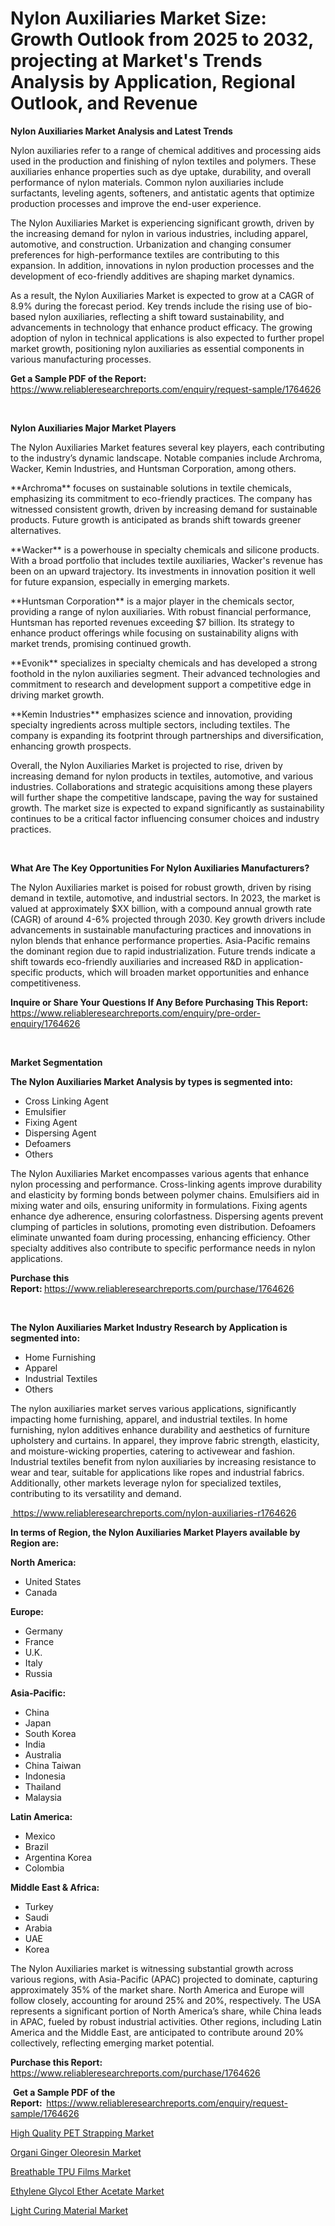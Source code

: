 <p><h1>Nylon Auxiliaries Market Size: Growth Outlook from 2025 to 2032, projecting at Market's Trends Analysis by Application, Regional Outlook, and Revenue</h1></p><p><strong>Nylon Auxiliaries Market Analysis and Latest Trends</strong></p>
<p><p>Nylon auxiliaries refer to a range of chemical additives and processing aids used in the production and finishing of nylon textiles and polymers. These auxiliaries enhance properties such as dye uptake, durability, and overall performance of nylon materials. Common nylon auxiliaries include surfactants, leveling agents, softeners, and antistatic agents that optimize production processes and improve the end-user experience.</p><p>The Nylon Auxiliaries Market is experiencing significant growth, driven by the increasing demand for nylon in various industries, including apparel, automotive, and construction. Urbanization and changing consumer preferences for high-performance textiles are contributing to this expansion. In addition, innovations in nylon production processes and the development of eco-friendly additives are shaping market dynamics.</p><p>As a result, the Nylon Auxiliaries Market is expected to grow at a CAGR of 8.9% during the forecast period. Key trends include the rising use of bio-based nylon auxiliaries, reflecting a shift toward sustainability, and advancements in technology that enhance product efficacy. The growing adoption of nylon in technical applications is also expected to further propel market growth, positioning nylon auxiliaries as essential components in various manufacturing processes.</p></p>
<p><strong>Get a Sample PDF of the Report:&nbsp;</strong> <a href="https://www.reliableresearchreports.com/enquiry/request-sample/1764626?utm_campaign=28&utm_medium=2&utm_source=Github&utm_content=ia&utm_term=02022025&utm_id=nylon-auxiliaries">https://www.reliableresearchreports.com/enquiry/request-sample/1764626</a></p>
<p>&nbsp;</p>
<p><strong>Nylon Auxiliaries Major Market Players</strong></p>
<p><p>The Nylon Auxiliaries Market features several key players, each contributing to the industry’s dynamic landscape. Notable companies include Archroma, Wacker, Kemin Industries, and Huntsman Corporation, among others.</p><p>**Archroma** focuses on sustainable solutions in textile chemicals, emphasizing its commitment to eco-friendly practices. The company has witnessed consistent growth, driven by increasing demand for sustainable products. Future growth is anticipated as brands shift towards greener alternatives.</p><p>**Wacker** is a powerhouse in specialty chemicals and silicone products. With a broad portfolio that includes textile auxiliaries, Wacker's revenue has been on an upward trajectory. Its investments in innovation position it well for future expansion, especially in emerging markets.</p><p>**Huntsman Corporation** is a major player in the chemicals sector, providing a range of nylon auxiliaries. With robust financial performance, Huntsman has reported revenues exceeding $7 billion. Its strategy to enhance product offerings while focusing on sustainability aligns with market trends, promising continued growth.</p><p>**Evonik** specializes in specialty chemicals and has developed a strong foothold in the nylon auxiliaries segment. Their advanced technologies and commitment to research and development support a competitive edge in driving market growth.</p><p>**Kemin Industries** emphasizes science and innovation, providing specialty ingredients across multiple sectors, including textiles. The company is expanding its footprint through partnerships and diversification, enhancing growth prospects.</p><p>Overall, the Nylon Auxiliaries Market is projected to rise, driven by increasing demand for nylon products in textiles, automotive, and various industries. Collaborations and strategic acquisitions among these players will further shape the competitive landscape, paving the way for sustained growth. The market size is expected to expand significantly as sustainability continues to be a critical factor influencing consumer choices and industry practices.</p></p>
<p>&nbsp;</p>
<p><strong>What Are The Key Opportunities For Nylon Auxiliaries Manufacturers?</strong></p>
<p><p>The Nylon Auxiliaries market is poised for robust growth, driven by rising demand in textile, automotive, and industrial sectors. In 2023, the market is valued at approximately $XX billion, with a compound annual growth rate (CAGR) of around 4-6% projected through 2030. Key growth drivers include advancements in sustainable manufacturing practices and innovations in nylon blends that enhance performance properties. Asia-Pacific remains the dominant region due to rapid industrialization. Future trends indicate a shift towards eco-friendly auxiliaries and increased R&D in application-specific products, which will broaden market opportunities and enhance competitiveness.</p></p>
<p><strong>Inquire or Share Your Questions If Any Before Purchasing This Report:</strong> <a href="https://www.reliableresearchreports.com/enquiry/pre-order-enquiry/1764626?utm_campaign=28&utm_medium=2&utm_source=Github&utm_content=ia&utm_term=02022025&utm_id=nylon-auxiliaries">https://www.reliableresearchreports.com/enquiry/pre-order-enquiry/1764626</a></p>
<p>&nbsp;</p>
<p><strong>Market Segmentation</strong></p>
<p><strong>The Nylon Auxiliaries Market Analysis by types is segmented into:</strong></p>
<p><ul><li>Cross Linking Agent</li><li>Emulsifier</li><li>Fixing Agent</li><li>Dispersing Agent</li><li>Defoamers</li><li>Others</li></ul></p>
<p><p>The Nylon Auxiliaries Market encompasses various agents that enhance nylon processing and performance. Cross-linking agents improve durability and elasticity by forming bonds between polymer chains. Emulsifiers aid in mixing water and oils, ensuring uniformity in formulations. Fixing agents enhance dye adherence, ensuring colorfastness. Dispersing agents prevent clumping of particles in solutions, promoting even distribution. Defoamers eliminate unwanted foam during processing, enhancing efficiency. Other specialty additives also contribute to specific performance needs in nylon applications.</p></p>
<p><strong>Purchase this Report:&nbsp;</strong><a href="https://www.reliableresearchreports.com/purchase/1764626?utm_campaign=28&utm_medium=2&utm_source=Github&utm_content=ia&utm_term=02022025&utm_id=nylon-auxiliaries">https://www.reliableresearchreports.com/purchase/1764626</a></p>
<p>&nbsp;</p>
<p><strong>The Nylon Auxiliaries Market Industry Research by Application is segmented into:</strong></p>
<p><ul><li>Home Furnishing</li><li>Apparel</li><li>Industrial Textiles</li><li>Others</li></ul></p>
<p><p>The nylon auxiliaries market serves various applications, significantly impacting home furnishing, apparel, and industrial textiles. In home furnishing, nylon additives enhance durability and aesthetics of furniture upholstery and curtains. In apparel, they improve fabric strength, elasticity, and moisture-wicking properties, catering to activewear and fashion. Industrial textiles benefit from nylon auxiliaries by increasing resistance to wear and tear, suitable for applications like ropes and industrial fabrics. Additionally, other markets leverage nylon for specialized textiles, contributing to its versatility and demand.</p></p>
<p><a href="https://www.reliableresearchreports.com/nylon-auxiliaries-r1764626?utm_campaign=28&utm_medium=2&utm_source=Github&utm_content=ia&utm_term=02022025&utm_id=nylon-auxiliaries">&nbsp;https://www.reliableresearchreports.com/nylon-auxiliaries-r1764626</a></p>
<p><strong>In terms of Region, the Nylon Auxiliaries Market Players available by Region are:</strong></p>
<p>
    <p> <strong> North America: </strong>
        <ul>
            <li>United States</li>
            <li>Canada</li>
        </ul>
        </p> 
    <p> <strong> Europe: </strong>
        <ul>
            <li>Germany</li>
            <li>France</li>
            <li>U.K.</li>
            <li>Italy</li>
            <li>Russia</li>
        </ul>
        </p> 
    <p> <strong> Asia-Pacific: </strong>
        <ul>
            <li>China</li>
            <li>Japan</li>
            <li>South Korea</li>
            <li>India</li>
            <li>Australia</li>
            <li>China Taiwan</li>
            <li>Indonesia</li>
            <li>Thailand</li>
            <li>Malaysia</li>
        </ul>
        </p> 
    <p> <strong> Latin America: </strong>
        <ul>
            <li>Mexico</li>
            <li>Brazil</li>
            <li>Argentina Korea</li>
            <li>Colombia</li>
        </ul>
        </p> 
    <p> <strong> Middle East & Africa: </strong>
        <ul>
            <li>Turkey</li>
            <li>Saudi</li>
            <li>Arabia</li>
            <li>UAE</li>
            <li>Korea</li>
        </ul>
    </p>
    </p>
<p><p>The Nylon Auxiliaries market is witnessing substantial growth across various regions, with Asia-Pacific (APAC) projected to dominate, capturing approximately 35% of the market share. North America and Europe will follow closely, accounting for around 25% and 20%, respectively. The USA represents a significant portion of North America’s share, while China leads in APAC, fueled by robust industrial activities. Other regions, including Latin America and the Middle East, are anticipated to contribute around 20% collectively, reflecting emerging market potential.</p></p>
<p><strong>Purchase this Report: </strong><a href="https://www.reliableresearchreports.com/purchase/1764626?utm_campaign=28&utm_medium=2&utm_source=Github&utm_content=ia&utm_term=02022025&utm_id=nylon-auxiliaries">https://www.reliableresearchreports.com/purchase/1764626</a></p>
<p>&nbsp;<strong>Get a Sample PDF of the Report:&nbsp;&nbsp;</strong><a href="https://www.reliableresearchreports.com/enquiry/request-sample/1764626?utm_campaign=28&utm_medium=2&utm_source=Github&utm_content=ia&utm_term=02022025&utm_id=nylon-auxiliaries">https://www.reliableresearchreports.com/enquiry/request-sample/1764626</a></p>
<p><strong></strong></p>
<p><p><a href="https://github.com/hunanuzmez/Market-Research-Report-List-1/blob/main/high-quality-pet-strapping-market.md?utm_campaign=28&utm_medium=2&utm_source=Github&utm_content=ia&utm_term=02022025&utm_id=nylon-auxiliaries">High Quality PET Strapping Market</a></p><p><a href="https://github.com/mriwacraane/Market-Research-Report-List-1/blob/main/organi-ginger-oleoresin-market.md?utm_campaign=28&utm_medium=2&utm_source=Github&utm_content=ia&utm_term=02022025&utm_id=nylon-auxiliaries">Organi Ginger Oleoresin Market</a></p><p><a href="https://github.com/shewlisapsai/Market-Research-Report-List-1/blob/main/breathable-tpu-films-market.md?utm_campaign=28&utm_medium=2&utm_source=Github&utm_content=ia&utm_term=02022025&utm_id=nylon-auxiliaries">Breathable TPU Films Market</a></p><p><a href="https://github.com/benhaeneye/Market-Research-Report-List-1/blob/main/ethylene-glycol-ether-acetate-market.md?utm_campaign=28&utm_medium=2&utm_source=Github&utm_content=ia&utm_term=02022025&utm_id=nylon-auxiliaries">Ethylene Glycol Ether Acetate Market</a></p><p><a href="https://github.com/chikenmhamdi/Market-Research-Report-List-1/blob/main/light-curing-material-market.md?utm_campaign=28&utm_medium=2&utm_source=Github&utm_content=ia&utm_term=02022025&utm_id=nylon-auxiliaries">Light Curing Material Market</a></p></p>